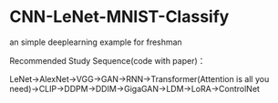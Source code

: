 # CNN-LeNet-MNIST-Classify
an simple deeplearning example for freshman

Recommended Study Sequence(code with paper)：

LeNet->AlexNet->VGG->GAN->RNN->Transformer(Attention is all you need)->CLIP->DDPM->DDIM->GigaGAN->LDM->LoRA->ControlNet
